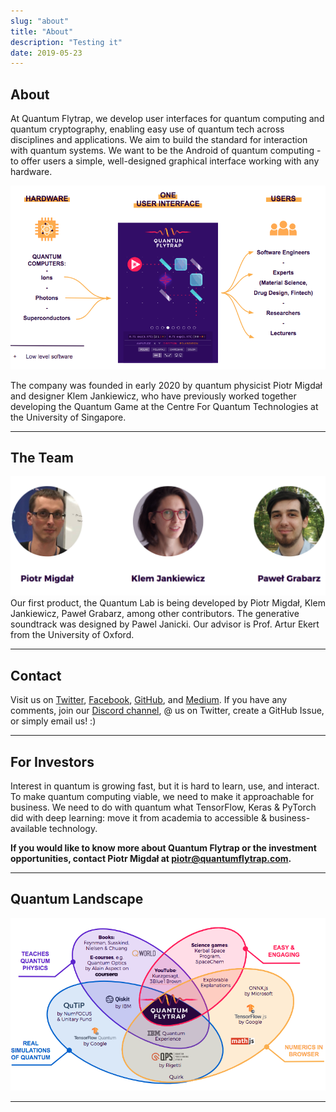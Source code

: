 ```yaml
---
slug: "about"
title: "About"
description: "Testing it"
date: 2019-05-23
---
```


## About

At Quantum Flytrap, we develop user interfaces for quantum computing and quantum cryptography, enabling easy use of quantum tech across disciplines and applications.
We aim to build the standard for interaction with quantum systems. We want to be the Android of quantum computing - to offer users a simple, well-designed graphical interface working with any hardware.

![QF](./QF-interfaces-about.png)

The company was founded in early 2020 by quantum physicist Piotr Migdał and designer Klem Jankiewicz, who have previously worked together developing the Quantum Game at the Centre For Quantum Technologies at the University of Singapore.

---

## The Team

![team](./team.png)
Our first product, the Quantum Lab is being developed by Piotr Migdał, Klem Jankiewicz, Paweł Grabarz, among other contributors. The generative soundtrack was designed by Pawel Janicki. Our advisor is Prof. Artur Ekert from the University of Oxford.

---

## Contact

Visit us on [Twitter](https://twitter.com/QuantumGameIO), [Facebook](https://www.facebook.com/quantumgameio), [GitHub](https://github.com/Quantum-Game), and [Medium](https://medium.com/quantum-photons). If you have any comments, join our [Discord channel](https://discord.gg/qBhqf33Vqv), @ us on Twitter, create a GitHub Issue, or simply email us! :)

---

## For Investors

Interest in quantum is growing fast, but it is hard to learn, use, and interact. To make quantum computing viable, we need to make it approachable for business.
We need to do with quantum what TensorFlow, Keras & PyTorch did with deep learning: move it from academia to accessible & business-available technology.

**If you would like to know more about Quantum Flytrap or the investment opportunities, contact Piotr Migdał at <piotr@quantumflytrap.com>.**

---

## Quantum Landscape

![quantum landscape](./landscape.png)

---
